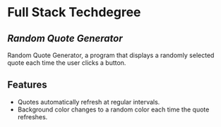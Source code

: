 # Full Stack Techdegree 
## _Random Quote Generator_


Random Quote Generator, a program that displays a randomly selected quote each time the user clicks a button.

## Features

- Quotes automatically refresh at regular intervals.
- Background color changes to a random color each time the quote refreshes.